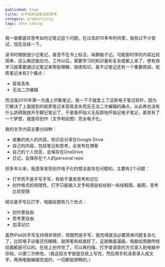 ```yaml
---
published: true
title: 关于如何记笔记的思考
category: productivity
tags: note-taking
---
```

我一直都喜欢思考如何记笔记这个问题，在过去的10多年时间里，我有过不少尝试，现在总结一下。

读书时期我很少记笔记，甚至不在书上标注，纯靠脑子记。可能那时学的内容比较简单，这么做还能应付。工作以后，需要学习的知识量和复杂度都上来了，想有效学习就需要通过记笔记来帮助理解，提炼知识。我不记笔记还有一个重要原因，纸质笔记本有2个痛点：

- 容易丢失
- 无法二次编辑

而当我2010年第一次遇上印象笔记，我一下子就爱上了这款电子笔记软件，因为它解决了上面提到的纸质笔记本容易丢失而且无法二次编辑的痛点。从此再也没有什么妨碍我放开手脚记笔记了，于是我开始义无反顾地开始记电子笔记，甚至有了一个梦想，就是将创作（文字和绘图）完全电子化。

我的文字内容主要分四种：

- 收集的他人的内容，知识会分享在Google Drive
- 自己的内容，包括笔记和思考，会发布在博客
- 自己的个人信息，会保存在OneDrive
- 日记，会保存在个人的personal repo

但多年以来，我逐渐发现创作电子化的想法是存在问题的。主要有2个问题：

- 打字而不是手写手写，有助于激发思考和记忆
- 创作格式的局限性，打字只能输入文字和用鼠标绘制一些线框图、脑图，思考比较受限

结论是手写比打字、电脑绘图有几个优点：

- 创作更自由
- 思考更自由
- 加深记忆

虽然iPad对手写支持得非常好，但既然是手写，我觉得就没必要简单问题复杂化了，比较电子设备还伤眼睛，就用笔和纸就好了。这就像画漫画，电脑绘图跟传统绘画都是可以的。在纸上创作完了，可以再扫描、打字或语音的方式录入到电脑中存档，以便二次修改。（我这段文字就是在纸上写完，然后用手机语音录入成文字，再用电脑编辑完成的，一切都挺顺畅的。）
